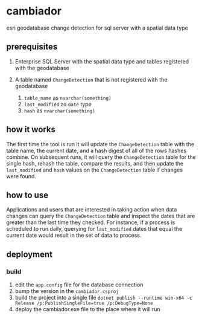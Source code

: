 # cambiador

esri geodatabase change detection for sql server with a spatial data type

## prerequisites

1. Enterprise SQL Server with the spatial data type and tables registered with the geodatabase
1. A table named `ChangeDetection` that is not registered with the geodatabase

   1. `table_name` as `nvarchar(something)`
   1. `last_modified` as `date` type
   1. `hash` as `nvarchar(something)`

## how it works

The first time the tool is run it will update the `ChangeDetection` table with the table name, the current date, and a hash digest of all of the rows hashes combine. On subsequent runs, it will query the `ChangeDetection` table for the single hash, rehash the table, compare the results, and then update the `last_modified` and `hash` values on the `ChangeDetection` table if changes were found.

## how to use

Applications and users that are interested in taking action when data changes can query the `ChangeDetection` table and inspect the dates that are greater than the last time they checked. For instance, if a process is scheduled to run daily, querying for `last_modified` dates that equal the current date would result in the set of data to process.

## deployment

### build

1. edit the `app.config` file for the database connection
1. bump the version in the `cambiador.csproj`
1. build the project into a single file
   `dotnet publish --runtime win-x64 -c Release /p:PublishSingleFile=true /p:DebugType=None`
1. deploy the cambiador.exe file to the place where it will run
